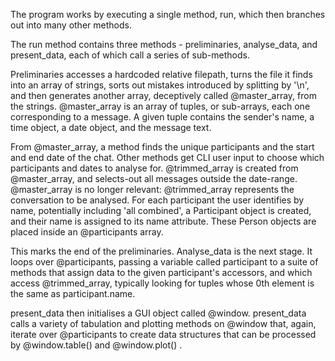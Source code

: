 The program works by executing a single method, run, which then branches out into many other methods.

The run method contains three methods - preliminaries, analyse_data, and present_data, each of which call a series of sub-methods.

Preliminaries accesses a hardcoded relative filepath, turns the file it finds into an array of strings, sorts out mistakes introduced by splitting by '\n', and then generates another array, deceptively called @master_array, from the strings. @master_array is an array of tuples, or sub-arrays, each one corresponding to a message. A given tuple contains the sender's name, a time object, a date object, and the message text. 

From @master_array, a method finds the unique participants and the start and end date of the chat. Other methods get CLI user input to choose which participants and dates to analyse for. @trimmed_array is created from @master_array, and selects-out all messages outside the date-range. @master_array is no longer relevant: @trimmed_array represents the conversation to be analysed. For each participant the user identifies by name, potentially including 'all combined', a Participant object is created, and their name is assigned to its name attribute. These Person objects are placed inside an @participants array. 

This marks the end of the preliminaries. Analyse_data is the next stage. It loops over @participants, passing a variable called participant to a suite of methods that assign data to the given participant's accessors, and which access @trimmed_array, typically looking for tuples whose 0th element is the same as participant.name. 

present_data then initialises a GUI object called @window. present_data calls a variety of tabulation and plotting methods on @window that, again, iterate over @participants to create data structures that can be processed by @window.table() and @window.plot() . 
